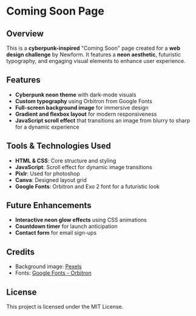 # Coming Soon Page

## Overview
This is a **cyberpunk-inspired** "Coming Soon" page created for a **web design challenge** by Newform. It features a **neon aesthetic**, futuristic typography, and engaging visual elements to enhance user experience.

## Features
- **Cyberpunk neon theme** with dark-mode visuals
- **Custom typography** using Orbitron from Google Fonts
- **Full-screen background image** for immersive design
- **Gradient and flexbox layout** for modern responsiveness
- **JavaScript scroll effect** that transitions an image from blurry to sharp for a dynamic experience

## Tools & Technologies Used
- **HTML & CSS**: Core structure and styling
- **JavaScript**: Scroll effect for dynamic image transitions
- **Pixlr**: Used for photoshop
- **Canva**: Designed layout grid
- **Google Fonts**: Orbitron and Exo 2 font for a futuristic look


## Future Enhancements
- **Interactive neon glow effects** using CSS animations
- **Countdown timer** for launch anticipation
- **Contact form** for email sign-ups

## Credits
- Background image: [Pexels](https://www.pexels.com/)
- Fonts: [Google Fonts - Orbitron](https://fonts.google.com/specimen/Orbitron)

## License
This project is licensed under the MIT License.


